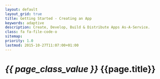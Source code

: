 ```yaml
---
layout: default
layout_grid: true
title: Getting Started - Creating an App
keywords: adaptive
description: Create, Develop, Build & Distribute Apps As-A-Service. 
class: fa fa-file-code-o
sitemap:
priority: 1.0
lastmod: 2015-10-27T11:07:00+01:00
---
```


<h1><i class="{{ page.class }}" style="width: 55px;">{{ page_class_value }}</i> {{page.title}}</h1>